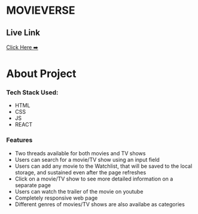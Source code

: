# MOVIEVERSE

## Live Link

[Click Here ➡️](https://filmy-dunia.netlify.app/)

# About Project

### Tech Stack Used:
* HTML
* CSS
* JS
* REACT

### Features
* Two threads available for both movies and TV shows
* Users can search for a movie/TV show using an input field
* Users can add any movie to the Watchlist, that will be saved to the local storage, and sustained even after the page refreshes
* Click on a movie/TV show to see more detailed information on a separate page
* Users can watch the trailer of the movie on youtube
* Completely responsive web page
* Different genres of movies/TV shows are also availabe as categories
